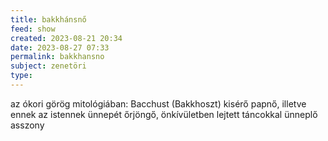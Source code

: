 ```yaml
---
title: bakkhánsnő
feed: show
created: 2023-08-21 20:34
date: 2023-08-27 07:33
permalink: bakkhansno
subject: zenetöri
type: 
---
```


az ókori görög mitológiában: Bacchust (Bakkhoszt) kisérő papnő, illetve ennek az istennek ünnepét őrjöngő, önkívületben lejtett táncokkal ünneplő asszony